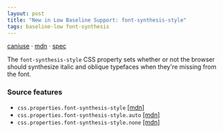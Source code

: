 ```yaml
---
layout: post
title: "New in Low Baseline Support: font-synthesis-style"
tags: baseline-low font-synthesis
---
```


[caniuse](https://caniuse.com/?search=font-synthesis-style) · [mdn](https://developer.mozilla.org/en-US/search?q=font-synthesis-style) · [spec](https://drafts.csswg.org/css-fonts-4/#font-synthesis-style)

The `font-synthesis-style` CSS property sets whether or not the browser should synthesize italic and oblique typefaces when they're missing from the font.

### Source features

- ``css.properties.font-synthesis-style`` [[mdn]](https://developer.mozilla.org/en-US/search?q=css.properties.font-synthesis-style)
- ``css.properties.font-synthesis-style.auto`` [[mdn]](https://developer.mozilla.org/en-US/search?q=css.properties.font-synthesis-style.auto)
- ``css.properties.font-synthesis-style.none`` [[mdn]](https://developer.mozilla.org/en-US/search?q=css.properties.font-synthesis-style.none)
